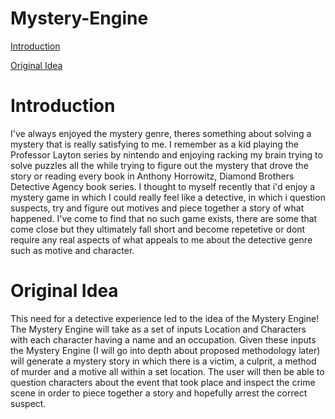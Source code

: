 # Mystery-Engine
[Introduction](#introduction)

[Original Idea](#original-idea)
# Introduction 
I've always enjoyed the mystery genre, theres something about solving a mystery that is really satisfying to me. I remember as a kid playing the Professor Layton series by nintendo and enjoying racking my brain trying to solve puzzles all the while trying to figure out the mystery that drove the story or reading every book in Anthony Horrowitz, Diamond Brothers Detective Agency book series. I thought to myself recently that i'd enjoy a mystery game in which I could really feel like a detective, in which i question suspects, try and figure out motives and piece together a story of what happened. I've come to find that no such game exists, there are some that come close but they ultimately fall short and become repetetive or dont require any real aspects of what appeals to me about the detective genre such as motive and character. 

# Original Idea
This need for a detective experience led to the idea of the Mystery Engine! The Mystery Engine will take as a set of inputs Location and Characters with each character having a name and an occupation. Given these inputs the Mystery Engine (I will go into depth about proposed methodology later) will generate a mystery story in which there is a victim, a culprit, a method of murder and a motive all within a set location. The user will then be able to question characters about the event that took place and inspect the crime scene in order to piece together a story and hopefully arrest the correct suspect.
